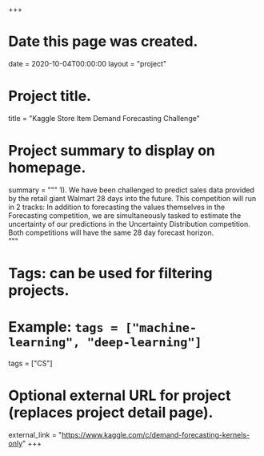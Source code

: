 +++
# Date this page was created.
date = 2020-10-04T00:00:00
layout = "project"

# Project title.
title = "Kaggle Store Item Demand Forecasting Challenge"

# Project summary to display on homepage.
summary = """
 1).  We have been challenged to predict sales data provided by the retail giant Walmart 28 days into the future. This competition will run in 2 tracks: In addition to forecasting the values themselves in the Forecasting competition, we are simultaneously tasked to estimate the uncertainty of our predictions in the Uncertainty Distribution competition. Both competitions will have the same 28 day forecast horizon.<br>
 """

# Tags: can be used for filtering projects.
# Example: `tags = ["machine-learning", "deep-learning"]`
tags = ["CS"]

# Optional external URL for project (replaces project detail page).
external_link = "https://www.kaggle.com/c/demand-forecasting-kernels-only"
+++
